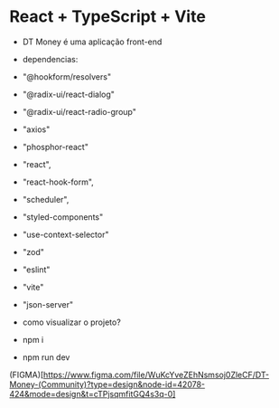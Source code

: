 # React + TypeScript + Vite

- DT Money é uma aplicação front-end 

- dependencias:
- "@hookform/resolvers"
- "@radix-ui/react-dialog"
- "@radix-ui/react-radio-group"
- "axios"
- "phosphor-react"
- "react",
- "react-hook-form",
- "scheduler",
- "styled-components"
- "use-context-selector"
- "zod"
- "eslint"
- "vite"
- "json-server"

- como visualizar o projeto?
- npm i
- npm run dev


(FIGMA)[https://www.figma.com/file/WuKcYveZEhNsmsoj0ZleCF/DT-Money-(Community)?type=design&node-id=42078-424&mode=design&t=cTPjsqmfitGQ4s3q-0]
